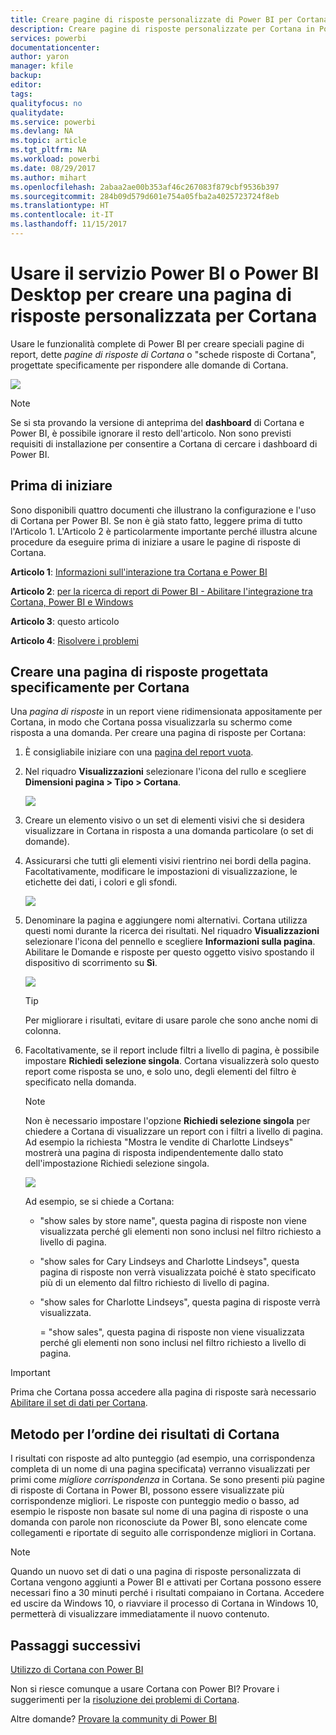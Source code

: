 ```yaml
---
title: Creare pagine di risposte personalizzate di Power BI per Cortana
description: Creare pagine di risposte personalizzate per Cortana in Power BI
services: powerbi
documentationcenter: 
author: yaron
manager: kfile
backup: 
editor: 
tags: 
qualityfocus: no
qualitydate: 
ms.service: powerbi
ms.devlang: NA
ms.topic: article
ms.tgt_pltfrm: NA
ms.workload: powerbi
ms.date: 08/29/2017
ms.author: mihart
ms.openlocfilehash: 2abaa2ae00b353af46c267083f879cbf9536b397
ms.sourcegitcommit: 284b09d579d601e754a05fba2a4025723724f8eb
ms.translationtype: HT
ms.contentlocale: it-IT
ms.lasthandoff: 11/15/2017
---
```

# <a name="use-power-bi-service-or-power-bi-desktop-to-create-a-custom-answer-page-for-cortana"></a>Usare il servizio Power BI o Power BI Desktop per creare una pagina di risposte personalizzata per Cortana
Usare le funzionalità complete di Power BI per creare speciali pagine di report, dette *pagine di risposte di Cortana* o "schede risposte di Cortana", progettate specificamente per rispondere alle domande di Cortana.

![](media/service-cortana-answer-cards/power-bi-cortana.png)

> [!NOTE]
> Se si sta provando la versione di anteprima del **dashboard** di Cortana e Power BI, è possibile ignorare il resto dell'articolo. Non sono previsti requisiti di installazione per consentire a Cortana di cercare i dashboard di Power BI.
> 
> 

## <a name="before-you-begin"></a>Prima di iniziare
Sono disponibili quattro documenti che illustrano la configurazione e l'uso di Cortana per Power BI. Se non è già stato fatto, leggere prima di tutto l'Articolo 1. L'Articolo 2 è particolarmente importante perché illustra alcune procedure da eseguire prima di iniziare a usare le pagine di risposte di Cortana.

**Articolo 1**: [Informazioni sull'interazione tra Cortana e Power BI](service-cortana-intro.md)

**Articolo 2**: [per la ricerca di report di Power BI - Abilitare l'integrazione tra Cortana, Power BI e Windows](service-cortana-enable.md)

**Articolo 3**: questo articolo

**Articolo 4**: [Risolvere i problemi](service-cortana-troubleshoot.md)

## <a name="create-a-cortana-answer-page-designed-specifically-for-cortana"></a>Creare una pagina di risposte progettata specificamente per Cortana
Una *pagina di risposte* in un report viene ridimensionata appositamente per Cortana, in modo che Cortana possa visualizzarla su schermo come risposta a una domanda.  Per creare una pagina di risposte per Cortana:

1. È consigliabile iniziare con una [pagina del report vuota](power-bi-report-add-page.md).
2. Nel riquadro **Visualizzazioni** selezionare l'icona del rullo e scegliere **Dimensioni pagina > Tipo > Cortana**.
   
    ![](media/service-cortana-answer-cards/pbi-cortana-page-size-new.png)
3. Creare un elemento visivo o un set di elementi visivi che si desidera visualizzare in Cortana in risposta a una domanda particolare (o set di domande).
4. Assicurarsi che tutti gli elementi visivi rientrino nei bordi della pagina.  Facoltativamente, modificare le impostazioni di visualizzazione, le etichette dei dati, i colori e gli sfondi.  
   
    ![](media/service-cortana-answer-cards/pbi_cortana_modify-new.png)
5. Denominare la pagina e aggiungere nomi alternativi.  Cortana utilizza questi nomi durante la ricerca dei risultati. Nel riquadro **Visualizzazioni** selezionare l'icona del pennello e scegliere **Informazioni sulla pagina**. Abilitare le Domande e risposte per questo oggetto visivo spostando il dispositivo di scorrimento su **Sì**.
   
    ![](media/service-cortana-answer-cards/pbi_cortana_names-newer.png)
   
   > [!TIP]
   > Per migliorare i risultati, evitare di usare parole che sono anche nomi di colonna.
   > 
   > 
6. Facoltativamente, se il report include filtri a livello di pagina, è possibile impostare **Richiedi selezione singola**. Cortana visualizzerà solo questo report come risposta se uno, e solo uno, degli elementi del filtro è specificato nella domanda.
   
   > [!NOTE]
   > Non è necessario impostare l'opzione **Richiedi selezione singola** per chiedere a Cortana di visualizzare un report con i filtri a livello di pagina.  Ad esempio la richiesta "Mostra le vendite di Charlotte Lindseys" mostrerà una pagina di risposta indipendentemente dallo stato dell'impostazione Richiedi selezione singola.
   > 
   > 
   
     ![](media/service-cortana-answer-cards/pbi-cortana-single-selection-new.png)
   
      Ad esempio, se si chiede a Cortana:
   
   * "show sales by store name", questa pagina di risposte non viene visualizzata perché gli elementi non sono inclusi nel filtro richiesto a livello di pagina.
   * "show sales for Cary Lindseys and Charlotte Lindseys", questa pagina di risposte non verrà visualizzata poiché è stato specificato più di un elemento dal filtro richiesto di livello di pagina.
   * "show sales for Charlotte Lindseys", questa pagina di risposte verrà visualizzata.
     
     = "show sales", questa pagina di risposte non viene visualizzata perché gli elementi non sono inclusi nel filtro richiesto a livello di pagina.

> [!IMPORTANT]
> Prima che Cortana possa accedere alla pagina di risposte sarà necessario [Abilitare il set di dati per Cortana](service-cortana-enable.md).
> 
> 

## <a name="how-does-cortana-order-the-results"></a>Metodo per l’ordine dei risultati di Cortana
I risultati con risposte ad alto punteggio (ad esempio, una corrispondenza completa di un nome di una pagina specificata) verranno visualizzati per primi come *migliore corrispondenza* in Cortana. Se sono presenti più pagine di risposte di Cortana in Power BI, possono essere visualizzate più corrispondenze migliori. Le risposte con punteggio medio o basso, ad esempio le risposte non basate sul nome di una pagina di risposte o una domanda con parole non riconosciute da Power BI, sono elencate come collegamenti e riportate di seguito alle corrispondenze migliori in Cortana.

> [!NOTE]
> Quando un nuovo set di dati o una pagina di risposte personalizzata di Cortana vengono aggiunti a Power BI e attivati per Cortana possono essere necessari fino a 30 minuti perché i risultati compaiano in Cortana. Accedere ed uscire da Windows 10, o riavviare il processo di Cortana in Windows 10, permetterà di visualizzare immediatamente il nuovo contenuto.
> 
> 

## <a name="next-steps"></a>Passaggi successivi
[Utilizzo di Cortana con Power BI](service-cortana-intro.md)

Non si riesce comunque a usare Cortana con Power BI?  Provare i suggerimenti per la [risoluzione dei problemi di Cortana](service-cortana-troubleshoot.md).

Altre domande? [Provare la community di Power BI](http://community.powerbi.com/)

